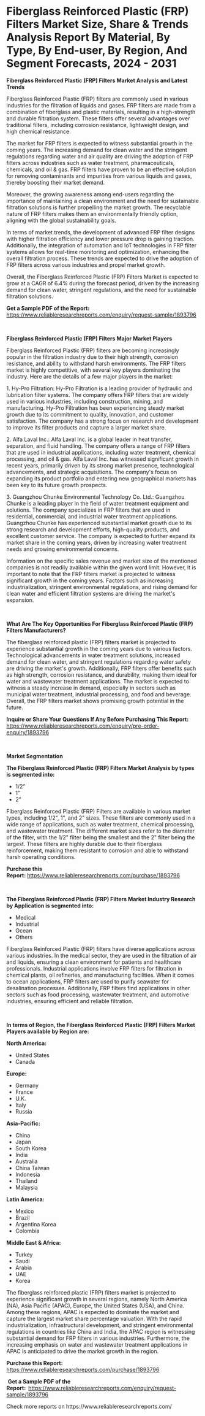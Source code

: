 <p><h1>Fiberglass Reinforced Plastic (FRP) Filters Market Size, Share & Trends Analysis Report By Material, By Type, By End-user, By Region, And Segment Forecasts, 2024 - 2031</h1></p><p><strong>Fiberglass Reinforced Plastic (FRP) Filters Market Analysis and Latest Trends</strong></p>
<p><p>Fiberglass Reinforced Plastic (FRP) filters are commonly used in various industries for the filtration of liquids and gases. FRP filters are made from a combination of fiberglass and plastic materials, resulting in a high-strength and durable filtration system. These filters offer several advantages over traditional filters, including corrosion resistance, lightweight design, and high chemical resistance.</p><p>The market for FRP filters is expected to witness substantial growth in the coming years. The increasing demand for clean water and the stringent regulations regarding water and air quality are driving the adoption of FRP filters across industries such as water treatment, pharmaceuticals, chemicals, and oil & gas. FRP filters have proven to be an effective solution for removing contaminants and impurities from various liquids and gases, thereby boosting their market demand.</p><p>Moreover, the growing awareness among end-users regarding the importance of maintaining a clean environment and the need for sustainable filtration solutions is further propelling the market growth. The recyclable nature of FRP filters makes them an environmentally friendly option, aligning with the global sustainability goals.</p><p>In terms of market trends, the development of advanced FRP filter designs with higher filtration efficiency and lower pressure drop is gaining traction. Additionally, the integration of automation and IoT technologies in FRP filter systems allows for real-time monitoring and optimization, enhancing the overall filtration process. These trends are expected to drive the adoption of FRP filters across various industries and propel market growth.</p><p>Overall, the Fiberglass Reinforced Plastic (FRP) Filters Market is expected to grow at a CAGR of 6.4% during the forecast period, driven by the increasing demand for clean water, stringent regulations, and the need for sustainable filtration solutions.</p></p>
<p><strong>Get a Sample PDF of the Report:&nbsp;</strong> <a href="https://www.reliableresearchreports.com/enquiry/request-sample/1893796">https://www.reliableresearchreports.com/enquiry/request-sample/1893796</a></p>
<p>&nbsp;</p>
<p><strong>Fiberglass Reinforced Plastic (FRP) Filters Major Market Players</strong></p>
<p><p>Fiberglass Reinforced Plastic (FRP) filters are becoming increasingly popular in the filtration industry due to their high strength, corrosion resistance, and ability to withstand harsh environments. The FRP filters market is highly competitive, with several key players dominating the industry. Here are the details of a few major players in the market:</p><p>1. Hy-Pro Filtration: Hy-Pro Filtration is a leading provider of hydraulic and lubrication filter systems. The company offers FRP filters that are widely used in various industries, including construction, mining, and manufacturing. Hy-Pro Filtration has been experiencing steady market growth due to its commitment to quality, innovation, and customer satisfaction. The company has a strong focus on research and development to improve its filter products and capture a larger market share.</p><p>2. Alfa Laval Inc.: Alfa Laval Inc. is a global leader in heat transfer, separation, and fluid handling. The company offers a range of FRP filters that are used in industrial applications, including water treatment, chemical processing, and oil & gas. Alfa Laval Inc. has witnessed significant growth in recent years, primarily driven by its strong market presence, technological advancements, and strategic acquisitions. The company's focus on expanding its product portfolio and entering new geographical markets has been key to its future growth prospects.</p><p>3. Guangzhou Chunke Environmental Technology Co. Ltd.: Guangzhou Chunke is a leading player in the field of water treatment equipment and solutions. The company specializes in FRP filters that are used in residential, commercial, and industrial water treatment applications. Guangzhou Chunke has experienced substantial market growth due to its strong research and development efforts, high-quality products, and excellent customer service. The company is expected to further expand its market share in the coming years, driven by increasing water treatment needs and growing environmental concerns.</p><p>Information on the specific sales revenue and market size of the mentioned companies is not readily available within the given word limit. However, it is important to note that the FRP filters market is projected to witness significant growth in the coming years. Factors such as increasing industrialization, stringent environmental regulations, and rising demand for clean water and efficient filtration systems are driving the market's expansion.</p></p>
<p>&nbsp;</p>
<p><strong>What Are The Key Opportunities For Fiberglass Reinforced Plastic (FRP) Filters Manufacturers?</strong></p>
<p><p>The fiberglass reinforced plastic (FRP) filters market is projected to experience substantial growth in the coming years due to various factors. Technological advancements in water treatment solutions, increased demand for clean water, and stringent regulations regarding water safety are driving the market's growth. Additionally, FRP filters offer benefits such as high strength, corrosion resistance, and durability, making them ideal for water and wastewater treatment applications. The market is expected to witness a steady increase in demand, especially in sectors such as municipal water treatment, industrial processing, and food and beverage. Overall, the FRP filters market shows promising growth potential in the future.</p></p>
<p><strong>Inquire or Share Your Questions If Any Before Purchasing This Report:</strong> <a href="https://www.reliableresearchreports.com/enquiry/pre-order-enquiry/1893796">https://www.reliableresearchreports.com/enquiry/pre-order-enquiry/1893796</a></p>
<p>&nbsp;</p>
<p><strong>Market Segmentation</strong></p>
<p><strong>The Fiberglass Reinforced Plastic (FRP) Filters Market Analysis by types is segmented into:</strong></p>
<p><ul><li>1/2”</li><li>1”</li><li>2”</li></ul></p>
<p><p>Fiberglass Reinforced Plastic (FRP) Filters are available in various market types, including 1/2", 1", and 2" sizes. These filters are commonly used in a wide range of applications, such as water treatment, chemical processing, and wastewater treatment. The different market sizes refer to the diameter of the filter, with the 1/2" filter being the smallest and the 2" filter being the largest. These filters are highly durable due to their fiberglass reinforcement, making them resistant to corrosion and able to withstand harsh operating conditions.</p></p>
<p><strong>Purchase this Report:&nbsp;</strong><a href="https://www.reliableresearchreports.com/purchase/1893796">https://www.reliableresearchreports.com/purchase/1893796</a></p>
<p>&nbsp;</p>
<p><strong>The Fiberglass Reinforced Plastic (FRP) Filters Market Industry Research by Application is segmented into:</strong></p>
<p><ul><li>Medical</li><li>Industrial</li><li>Ocean</li><li>Others</li></ul></p>
<p><p>Fiberglass Reinforced Plastic (FRP) filters have diverse applications across various industries. In the medical sector, they are used in the filtration of air and liquids, ensuring a clean environment for patients and healthcare professionals. Industrial applications involve FRP filters for filtration in chemical plants, oil refineries, and manufacturing facilities. When it comes to ocean applications, FRP filters are used to purify seawater for desalination processes. Additionally, FRP filters find applications in other sectors such as food processing, wastewater treatment, and automotive industries, ensuring efficient and reliable filtration.</p></p>
<p>&nbsp;</p>
<p><strong>In terms of Region, the Fiberglass Reinforced Plastic (FRP) Filters Market Players available by Region are:</strong></p>
<p>
    <p> <strong> North America: </strong>
        <ul>
            <li>United States</li>
            <li>Canada</li>
        </ul>
        </p> 
    <p> <strong> Europe: </strong>
        <ul>
            <li>Germany</li>
            <li>France</li>
            <li>U.K.</li>
            <li>Italy</li>
            <li>Russia</li>
        </ul>
        </p> 
    <p> <strong> Asia-Pacific: </strong>
        <ul>
            <li>China</li>
            <li>Japan</li>
            <li>South Korea</li>
            <li>India</li>
            <li>Australia</li>
            <li>China Taiwan</li>
            <li>Indonesia</li>
            <li>Thailand</li>
            <li>Malaysia</li>
        </ul>
        </p> 
    <p> <strong> Latin America: </strong>
        <ul>
            <li>Mexico</li>
            <li>Brazil</li>
            <li>Argentina Korea</li>
            <li>Colombia</li>
        </ul>
        </p> 
    <p> <strong> Middle East & Africa: </strong>
        <ul>
            <li>Turkey</li>
            <li>Saudi</li>
            <li>Arabia</li>
            <li>UAE</li>
            <li>Korea</li>
        </ul>
    </p>
    </p>
<p><p>The fiberglass reinforced plastic (FRP) filters market is projected to experience significant growth in several regions, namely North America (NA), Asia Pacific (APAC), Europe, the United States (USA), and China. Among these regions, APAC is expected to dominate the market and capture the largest market share percentage valuation. With the rapid industrialization, infrastructural development, and stringent environmental regulations in countries like China and India, the APAC region is witnessing substantial demand for FRP filters in various industries. Furthermore, the increasing emphasis on water and wastewater treatment applications in APAC is anticipated to drive the market growth in the region.</p></p>
<p><strong>Purchase this Report: </strong><a href="https://www.reliableresearchreports.com/purchase/1893796">https://www.reliableresearchreports.com/purchase/1893796</a></p>
<p>&nbsp;<strong>Get a Sample PDF of the Report:&nbsp;&nbsp;</strong><a href="https://www.reliableresearchreports.com/enquiry/request-sample/1893796">https://www.reliableresearchreports.com/enquiry/request-sample/1893796</a></p>
<p><strong></strong></p>
<p>Check more reports on https://www.reliableresearchreports.com/</p>